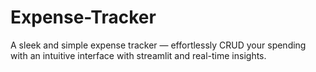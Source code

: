 # Expense-Tracker
A sleek and simple expense tracker — effortlessly CRUD your spending with an intuitive interface with streamlit and real-time insights.
